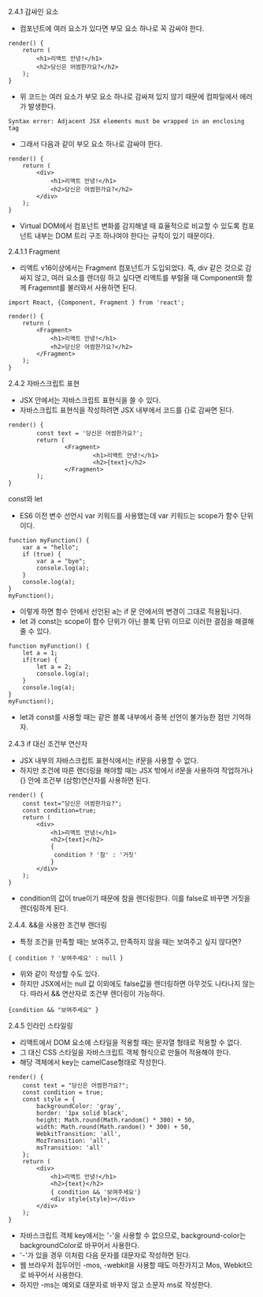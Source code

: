 2.4.1 감싸인 요소
- 컴포넌트에 여러 요소가 있다면 부모 요소 하나로 꼭 감싸야 한다.
```
render() {
	return (
		<h1>리액트 안녕!</h1>
		<h2>당신은 어썸한가요?</h2>
	);
}
```
- 위 코드는 여러 요소가 부모 요소 하나로 감싸져 있지 않기 때문에 컴파일에서 에러가 발생한다.
```
Syntax error: Adjacent JSX elements must be wrapped in an enclosing tag
```
- 그래서 다음과 같이 부모 요소 하나로 감싸야 한다.
```
render() {
	return (
		<div>
			<h1>리액트 안녕!</h1>
			<h2>당신은 어썸한가요?</h2>
		</div>
	);
}
```
- Virtual DOM에서 컴포넌트 변화를 감지해낼 때 효율적으로 비교할 수 있도록 컴포넌트 내부는 DOM 트리 구조 하나여야 한다는 규칙이 있기 때문이다.

2.4.1.1 Fragment
- 리액트 v16이상에서는 Fragment 컴포넌트가 도입되었다. 즉, div 같은 것으로 감싸지 않고, 여러 요소를 렌더링 하고 싶다면 리액트를 부럴올 때 Component와 함께 Fragemnt를 불러와서 사용하면 된다.
```
import React, {Component, Fragment } from 'react';
```
``` 
render() {
	return (
		<Fragment>
			<h1>리액트 안녕!</h1>
			<h2>당신은 어썸한가요?</h2>
		</Fragment>
	);
}
```

2.4.2 자바스크립트 표현

- JSX 안에서는 자바스크립트 표현식을 쓸 수 있다.
- 자바스크립트 표현식을 작성하려면 JSX 내부에서 코드를 {}로 감싸면 된다.
```
render() {
        const text = '당신은 어썸한가요?';
        return (
                <Fragment>
                        <h1>리액트 안녕!</h1>
                        <h2>{text}</h2>
                </Fragment>
        );
}
```

const와 let

- ES6 이전 변수 선언시 var 키워드를 사용했는데 var 키워드는 scope가 함수 단위이다.
```
function myFunction() {
	var a = "hello";
	if (true) {
		var a = "bye";
		console.log(a);
	}
	console.log(a);
}
myFunction();
```
- 이렇게 하면 함수 안에서 선언된 a는 if 문 안에서의 변경이 그대로 적용됩니다.
- let 과 const는 scope이 함수 단위가 아닌 블록 단위 이므로 이러한 결점을 해결해 줄 수 있다.
```
function myFunction() {
	let a = 1;
	if(true) {
		let a = 2;
		console.log(a);
	}
	console.log(a);
}
myFunction();
```
- let과 const를 사용할 때는 같은 블록 내부에서 중복 선언이 불가능한 점만 기억하자.

2.4.3 if 대신 조건부 연산자

- JSX 내부의 자바스크립트 표현식에서는 if문을 사용할 수 없다.
- 하지만 조건에 따른 렌더링을 해야할 때는 JSX 밖에서 if문을 사용하여 작업하거나 {} 안에 조건부 (삼항)연산자를 사용하면 된다.

```
render() {
	const text="당신은 어썸한가요?";
	const condition=true;
	return (
		<div>
			<h1>리액트 안녕!</h1>
			<h2>{text}</h2>
			{
			 condition ? '참' : '거짓'
			}
		</div>
	);
}
```
- condition의 값이 true이기 때문에 참을 렌더링한다. 이를 false로 바꾸면 거짓을 렌더링하게 된다.

2.4.4. &&을 사용한 조건부 렌더링

- 특정 조건을 만족할 때는 보여주고, 만족하지 않을 때는 보여주고 싶지 않다면?
```
{ condition ? '보여주세요' : null }
```
- 위와 같이 작성할 수도 있다.
- 하지만 JSX에서는 null 값 이외에도 false값을 렌더링하면 아무것도 나타나지 않는다. 따라서 && 연산자로 조건부 렌더링이 가능하다.
```
{condition && "보여주세요" }
```

2.4.5 인라인 스타일링

- 리액트에서 DOM 요소에 스타일을 적용할 때는 문자열 형태로 적용할 수 없다.
- 그 대신 CSS 스타일을 자바스크립트 객체 형식으로 만들어 적용해야 한다.
- 해당 객체에서 key는 camelCase형태로 작성한다.

```
render() {
	const text = "당신은 어썸한가요?";
	const condition = true;
	const style = {
		backgroundColor: 'gray',
		border: '1px solid black',
		height: Math.round(Math.random() * 300) + 50,
		width: Math.round(Math.random() * 300) + 50,
		WebkitTransition: 'all',
		MozTransition: 'all',
		msTransition: 'all'
	};
	return (
		<div>
			<h1>리액트 안녕!</h1>
			<h2>{text}</h2>
			{ condition && '보여주세요'}
			<div style{style}></div>
		</div>
	);
}
```
- 자바스크립트 객체 key에서는 '-'을 사용할 수 없으므로, background-color는 backgroundColor로 바꾸어서 사용한다.
- '-'가 있을 경우 이처럼 다음 문자를 대문자로 작성하면 된다.
- 웹 브라우저 접두어인 -mos, -webkit을 사용할 때도 마찬가지고 Mos, Webkit으로 바꾸어서 사용한다.
- 하지만 -ms는 예외로 대문자로 바꾸지 않고 소문자 ms로 작성한다.

